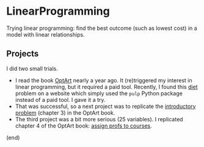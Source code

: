 # LinearProgramming
Trying linear programming: find the best outcome (such as lowest cost) in a model with linear relationships.

## Projects

I did two small trials.

- I read the book [OptArt](https://www.amazon.com/Opt-Art-Mathematical-Optimization-Visual/dp/0691164061) nearly a year ago.
  It (re)triggered my interest in linear programming, but it required a paid tool.
  Recently, I found this [diet](diet/diet.ipynb) problem on a website which simply used the `pulp` Python package instead of a paid tool. 
  I gave it a try.
- That was successful, so a next project was to replicate the [introductory problem](optart/optart.ipynb) (chapter 3) in the OptArt book.
- The third project was a bit more serious (25 variables).
  I replicated chapter 4 of the OptArt book: [assign profs to courses](linassign/LinAssign.ipynb).

(end)
